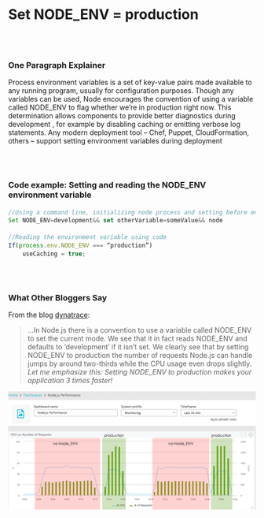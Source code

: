 # Set NODE_ENV = production

<br/><br/>


### One Paragraph Explainer

Process environment variables is a set of key-value pairs made available to any running program, usually for configuration purposes. Though any variables can be used, Node encourages the convention of using a variable called NODE_ENV to flag whether we’re in production right now. This determination allows components to provide better diagnostics during development , for example by disabling caching or emitting verbose log statements. Any modern deployment tool – Chef, Puppet, CloudFormation, others – support setting environment variables during deployment

<br/><br/>


### Code example: Setting and reading the NODE_ENV environment variable

```javascript
//Using a command line, initializing node process and setting before environment variables
Set NODE_ENV=development&& set otherVariable=someValue&& node
 
//Reading the environment variable using code
If(process.env.NODE_ENV === “production”)
    useCaching = true;
```

<br/><br/>


### What Other Bloggers Say
From the blog [dynatrace](https://www.dynatrace.com/blog/the-drastic-effects-of-omitting-node_env-in-your-express-js-applications/): 
> ...In Node.js there is a convention to use a variable called NODE_ENV to set the current mode. We see that it in fact reads NODE_ENV and defaults to ‘development’ if it isn’t set. We clearly see that by setting NODE_ENV to production the number of requests Node.js can handle jumps by around two-thirds while the CPU usage even drops slightly. *Let me emphasize this: Setting NODE_ENV to production makes your application 3 times faster!*


![Set NODE_ENV = production](/assets/images/setnodeenv1.png "Set NODE_ENV = production")

 
<br/><br/>
